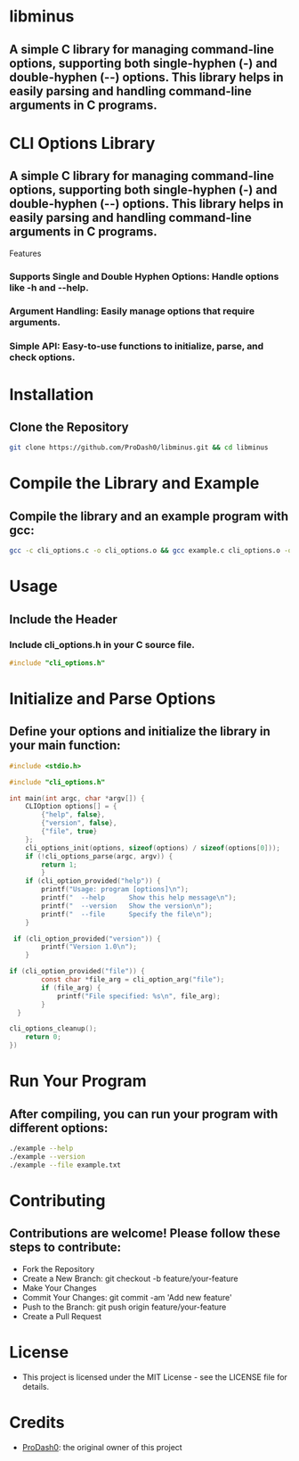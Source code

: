 # libminus
## A simple C library for managing command-line options, supporting both single-hyphen (-) and double-hyphen (--) options. This library helps in easily parsing and handling command-line arguments in C programs.

# CLI Options Library

## A simple C library for managing command-line options, supporting both single-hyphen (-) and double-hyphen (--) options. This library helps in easily parsing and handling command-line arguments in C programs.
Features

### Supports Single and Double Hyphen Options: Handle options like -h and --help.

### Argument Handling: Easily manage options that require arguments.
### Simple API: Easy-to-use functions to initialize, parse, and check options.

# Installation

## Clone the Repository
```bash
git clone https://github.com/ProDash0/libminus.git && cd libminus
```

# Compile the Library and Example
## Compile the library and an example program with gcc:
```bash
gcc -c cli_options.c -o cli_options.o && gcc example.c cli_options.o -o example
```

# Usage
## Include the Header
### Include **cli_options.h** in your C source file.
```c
#include "cli_options.h"
```

# Initialize and Parse Options
## Define your options and initialize the library in your main function:
```c
#include <stdio.h>

#include "cli_options.h"

int main(int argc, char *argv[]) {
    CLIOption options[] = {
        {"help", false},
        {"version", false},
        {"file", true}
    };
    cli_options_init(options, sizeof(options) / sizeof(options[0]));
    if (!cli_options_parse(argc, argv)) {
        return 1;
        }
    if (cli_option_provided("help")) {
        printf("Usage: program [options]\n");
        printf("  --help      Show this help message\n");
        printf("  --version   Show the version\n");
        printf("  --file      Specify the file\n");
    }

 if (cli_option_provided("version")) {
        printf("Version 1.0\n");
    }

if (cli_option_provided("file")) {
        const char *file_arg = cli_option_arg("file");
        if (file_arg) {
            printf("File specified: %s\n", file_arg);
        }
  }

cli_options_cleanup();
    return 0;
})
```

# Run Your Program
## After compiling, you can run your program with different options:
```bash
./example --help
./example --version
./example --file example.txt
```

# Contributing
## Contributions are welcome! Please follow these steps to contribute:
- Fork the Repository
- Create a New Branch: git checkout -b feature/your-feature
- Make Your Changes
- Commit Your Changes: git commit -am 'Add new feature'
- Push to the Branch: git push origin feature/your-feature
- Create a Pull Request

# License
- This project is licensed under the MIT License - see the LICENSE file for details.

# Credits
- [ProDash0](https://github.com/ProDash0): the original owner of this project
